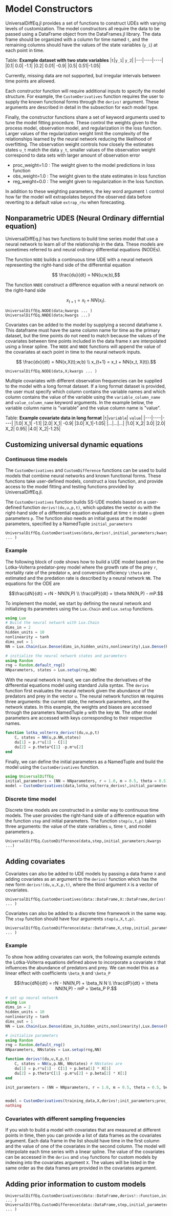 # Model Constructors

UniversalDiffEq.jl provides a set of functions to construct UDEs with varying levels of customization. The model constructors all require the data to be passed using a DataFrame object from the DataFrames.jl library. The data frame should be organized with a column for time named `t`, and the remaining columns should have the values of the state variables (`y_i`) at each point in time.

Table: **Example dataset with two state variables**
|`t`|``y_1``| ``y_2``|
|---|----|----|
|0.1| 0.0| -1.1|
|0.2| 0.01| -0.9|
|0.5| 0.51|-1.05|


Currently, missing data are not supported, but irregular intervals between time points are allowed.

Each constructor function will require additional inputs to specify the model structure. For example, the `CustomDerivatives` function requires the user to supply the known functional forms through the `derivs!` argument. These arguments are described in detail in the subsection for each model type.

Finally, the constructor functions share a set of keyword arguments used to tune the model fitting procedure. These control the weights given to the process model, observation model, and regularization in the loss function. Larger values of the regularization weight limit the complexity of the relationships learned by the neural network reducing the likelihood of overfitting. The observation weight controls how closely the estimates states ``u_t`` match the data ``y_t``, smaller values of the observation weight correspond to data sets with larger amount of observation error

- proc_weight=1.0 : The weight given to the model predictions in loss function
- obs_weight=1.0 : The weight given to the state estimates in loss function
- reg_weight=0.0 : The weight given to regularization in the loss function.

In addition to these weighting parameters, the key word argument `l` control how far the model will extrapolates beyond the observed data before reverting to a default value `extrap_rho` when forecasting.   


## Nonparametric UDES (Neural Ordinary differntial equation)

UniversalDiffEq.jl has two functions to build time series model that use a neural network to learn all of the relationship in the data. These models are sometimes referred to and neural ordinary differential equations (NODEs). 

The function `NODE` builds a continuous time UDE with a neural network representing the right-hand side of the differential equation 

```math
   \frac{du}{dt} = NN(u;w,b),
```

The function `NNDE` construct a difference equation with a neural network on the right-hand side

```math
   x_{t+1} = x_t + NN(x_t).
```

```@docs; canonical=false
UniversalDiffEq.NODE(data;kwargs ... )
UniversalDiffEq.NNDE(data;kwargs ...)
```

Covariates can be added to the model by supplying a second dataframe `X`. This dataframe must have the same column name for time as the primary dataset, but the time points do not need to match because the values of the covariates between time points included in the data frame `X` are interpolated using a linear spline. The `NODE` and `NNDE` functions will append the value of the covariates at each point in time to the neural network inputs.

```math
   \frac{dx}{dt} = NN(x,X(t);w,b) \\
   x_{t+1} = x_t + NN(x_t, X(t)).
```
 

```@docs; canonical=false
UniversalDiffEq.NODE(data,X;kwargs ... )
```

Multiple covariates with different observation frequencies can be supplied to the model with a long format dataset. If a long format dataset is provided, the user must specify which column contains the variable names and which column contains the value of the variable using the `variable_column_name` and `value_column_name` keyword arguments. In the example below, the variable column name is "variable" and the value column name is "value".

Table: **Example covariate data in long format**
|`t`|``variable``| ``value``|
|---|----|----|
|1.0| X_1| -1.1|
|2.0| X_1| -0.9|
|3.0| X_1|-1.05|
|...|...|...|
|1.0| X_2| 3.0|
|2.0| X_2| 0.95|
|4.0| X_2|-1.25|


## Customizing universal dynamic equations

### Continuous time models
The `CustomDerivatives` and `CustomDifference` functions can be used to build models that combine neural networks and known functional forms. These functions take user-defined models, construct a loss function, and provide access to the model fitting and testing functions provided by UniversalDiffEq.jl.

The `CustomDerivatives` function builds SS-UDE models based on a user-defined function `derivs!(du,u,p,t)`, which updates the vector `du` with the right-hand side of a differential equation evaluated at time `t` in state `u` given parameters `p`. The function also needs an initial guess at the model parameters, specified by a NamedTuple `initial_parameters`

```@docs; canonical=false
UniversalDiffEq.CustomDerivatives(data,derivs!,initial_parameters;kwargs ... )
```

### Example
The following block of code shows how to build a UDE model based on the Lotka-Volterra predator-prey model where the growth rate of the prey ``r``, mortality rate of the predator ``m``, and conversion efficiency ``\theta`` are estimated and the predation rate is described by a neural network ``NN``. The equations for the ODE are

```math
\frac{dN}{dt} = rN - NN(N,P) \\
\frac{dP}{dt} = \theta NN(N,P) - mP.
```

To implement the model, we start by defining the neural network and initializing its parameters using the `Lux.Chain` and  `Lux.setup` functions. 

```julia
using Lux
# Build the neural network with Lux.Chain 
dims_in = 2
hidden_units = 10
nonlinearity = tanh
dims_out = 1
NN = Lux.Chain(Lux.Dense(dims_in,hidden_units,nonlinearity),Lux.Dense(hidden_units,dims_out))

# initialize the neural network states and parameters 
using Random
rng = Random.default_rng() 
NNparameters, states = Lux.setup(rng,NN) 
```

With the neural network in hand, we can define the derivatives of the differential equations model using standard Julia syntax. The `derivs` function first evaluates the neural network given the abundance of the predators and prey in the vector `u`. The neural network function `NN` requires three arguments: the current state, the network parameters, and the network states. In this example, the weights and biases are accessed through the parameters NamedTuple `p` with the key `NN`. The other model parameters are accessed with keys corresponding to their respective names.

```julia
function lotka_volterra_derivs!(du,u,p,t)
    C, states = NN(u,p.NN,states) 
    du[1] = p.r*u[1] - C[1]
    du[2] = p.theta*C[1] -p.m*u[2]
end
```

Finally, we can define the initial parameters as a NamedTuple and build the model using the `CustomDerivatives` function.

```julia
using UniversalDiffEq
initial_parameters = (NN = NNparameters, r = 1.0, m = 0.5, theta = 0.5)
model = CustomDerivatives(data,lotka_volterra_derivs!,initial_parameters)
```


### Discrete time model 

Discrete time models are constructed in a similar way to continuous time models. The user provides the right-hand side of a difference equation with the function `step` and initial parameters. The function `step(u,t,p)` takes three arguments: the value of the state variables `u`, time `t`, and model parameters `p`. 

```@docs; canonical=false
UniversalDiffEq.CustomDifference(data,step,initial_parameters;kwargs ...)
```

## Adding covariates

Covariates can also be added to UDE models by passing a data frame `X` and adding covariates as an argument to the `derivs!` function which has the new form `derivs!(du,u,X,p,t)`, where the third argument `X` is a vector of covariates. 

```@docs; canonical=false
UniversalDiffEq.CustomDerivatives(data::DataFrame,X::DataFrame,derivs!::Function,initial_parameters;kwargs ... )
```

Covariates can also be added to a discrete time framework in the same way. The `step` function should have four arguments `step(u,X,t,p)`.

```@docs; canonical=false
UniversalDiffEq.CustomDifference(data::DataFrame,X,step,initial_parameters;kwargs ... )
```
### Example

To show how adding covariates can work, the following example extends the Lotka-Volterra equations defined above to incorporate a covariate `X` that influences the abundance of predators and prey. We can model this as a linear effect with coefficients ``\beta_N`` and ``\beta_P``
```math
\frac{dN}{dt} = rN - NN(N,P) + \beta_N N \\
\frac{dP}{dt} = \theta NN(N,P) - mP + \beta_P P.
```

```julia
# set up neural network 
using Lux
dims_in = 2
hidden_units = 10
nonlinearity = tanh
dims_out = 1
NN = Lux.Chain(Lux.Dense(dims_in,hidden_units,nonlinearity),Lux.Dense(hidden_units,dims_out))

# initialize parameters 
using Random
rng = Random.default_rng() 
NNparameters, NNstates = Lux.setup(rng,NN) 

function derivs!(du,u,X,p,t)
    C, states = NN(u,p.NN, NNstates) # NNstates are
    du[1] = p.r*u[1] - C[1] + p.beta[1] * X[1]
    du[2] = p.theta*C[1] -p.m*u[2] + p.beta[2] * X[1]
end

init_parameters = (NN = NNparameters, r = 1.0, m = 0.5, theta = 0.5, beta = [0,0])


model = CustomDerivatives(training_data,X,derivs!;init_parameters;proc_weight=2.0,obs_weight=0.5,reg_weight=10^-4)
nothing
```
### Covariates with different sampling frequencies

If you wish to build a model with covariates that are measured at different points in time, then you can provide a list of data frames as the covariates argument. Each data frame in the list should have time in the first column and the value of one of the covariates in the second column. The model will interpolate each time series with a linear spline. The value of the covariates can be accessed in the `derivs` and `step` functions for custom models by indexing into the covariates argument `X`. The values will be listed in the same order as the data frames are provided in the covariates argument.

## Adding prior information to custom models 

```@docs; canonical=false
UniversalDiffEq.CustomDerivatives(data::DataFrame,derivs!::Function,initial_parameters,priors::Function;kwargs ... )
UniversalDiffEq.CustomDifference(data::DataFrame,step,initial_parameters,priors::Function;kwargs ... )
```

